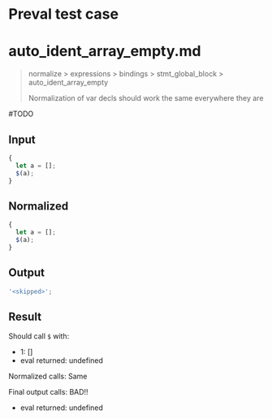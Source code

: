 # Preval test case

# auto_ident_array_empty.md

> normalize > expressions > bindings > stmt_global_block > auto_ident_array_empty
>
> Normalization of var decls should work the same everywhere they are

#TODO

## Input

`````js filename=intro
{
  let a = [];
  $(a);
}
`````

## Normalized

`````js filename=intro
{
  let a = [];
  $(a);
}
`````

## Output

`````js filename=intro
'<skipped>';
`````

## Result

Should call `$` with:
 - 1: []
 - eval returned: undefined

Normalized calls: Same

Final output calls: BAD!!
 - eval returned: undefined
